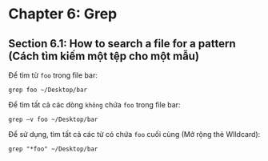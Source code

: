 # Chapter 6: Grep
## Section 6.1: How to search a file for a pattern (Cách tìm kiếm một tệp cho một mẫu)

Để tìm từ `foo` trong file bar:

```grep foo ~/Desktop/bar```

Để tìm tất cả các dòng `không` chứa `foo` trong file bar:

```grep –v foo ~/Desktop/bar```

Để sử dụng, tìm tất cả các từ có chứa `foo` cuối cùng (Mở rộng thẻ WIldcard):

```grep "*foo" ~/Desktop/bar```